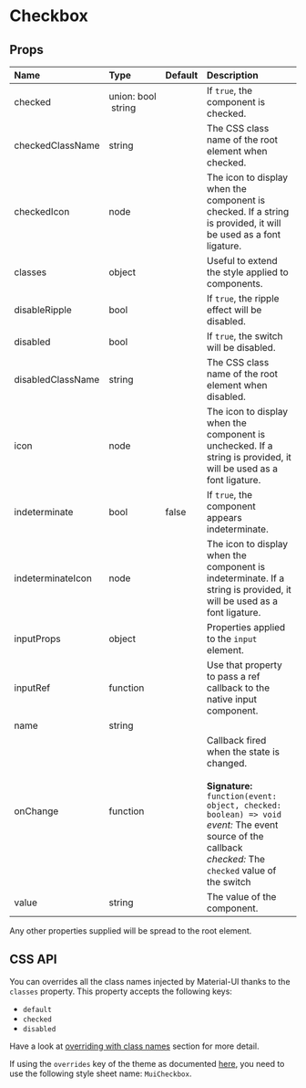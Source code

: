 <!--- This documentation is automatically generated, do not try to edit it. -->

# Checkbox



## Props
| Name | Type | Default | Description |
|:-----|:-----|:--------|:------------|
| checked | union:&nbsp;bool<br>&nbsp;string<br> |  | If `true`, the component is checked. |
| checkedClassName | string |  | The CSS class name of the root element when checked. |
| checkedIcon | node |  | The icon to display when the component is checked. If a string is provided, it will be used as a font ligature. |
| classes | object |  | Useful to extend the style applied to components. |
| disableRipple | bool |  | If `true`, the ripple effect will be disabled. |
| disabled | bool |  | If `true`, the switch will be disabled. |
| disabledClassName | string |  | The CSS class name of the root element when disabled. |
| icon | node |  | The icon to display when the component is unchecked. If a string is provided, it will be used as a font ligature. |
| indeterminate | bool | false | If `true`, the component appears indeterminate. |
| indeterminateIcon | node | <IndeterminateCheckBoxIcon /> | The icon to display when the component is indeterminate. If a string is provided, it will be used as a font ligature. |
| inputProps | object |  | Properties applied to the `input` element. |
| inputRef | function |  | Use that property to pass a ref callback to the native input component. |
| name | string |  |  |
| onChange | function |  | Callback fired when the state is changed.<br><br>**Signature:**<br>`function(event: object, checked: boolean) => void`<br>*event:* The event source of the callback<br>*checked:* The `checked` value of the switch |
| value | string |  | The value of the component. |

Any other properties supplied will be spread to the root element.

## CSS API

You can overrides all the class names injected by Material-UI thanks to the `classes` property.
This property accepts the following keys:
- `default`
- `checked`
- `disabled`

Have a look at [overriding with class names](/customization/overrides#overriding-with-class-names)
section for more detail.

If using the `overrides` key of the theme as documented
[here](/customization/themes#customizing-all-instances-of-a-component-type),
you need to use the following style sheet name: `MuiCheckbox`.
